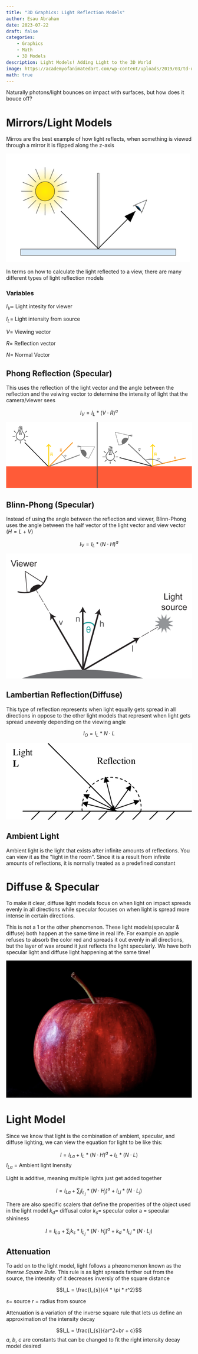 ```yaml
---
title: "3D Graphics: Light Reflection Models"
author: Esau Abraham
date: 2023-07-22
draft: false
categories: 
    - Graphics
    - Math
    - 3D Models
description: Light Models! Adding Light to the 3D World
image: https://academyofanimatedart.com/wp-content/uploads/2019/03/td-u-CG-lighting-shadows-light-shading-featured.jpg
math: true
---
```


Naturally photons/light bounces on impact with surfaces, but how does it bouce off?

# Mirrors/Light Models
Mirros are the best example of how light reflects, when something is viewed through a mirror it is flipped along the z-axis

![Light](light.png)

In terms on how to calculate the light reflected to a view, there are many different types of light reflection models

### Variables
$I_V =$ Light intesity for viewer

$I_L =$ Light intensity from source

$V =$ Viewing vector

$R =$ Reflection vector

$N =$ Normal Vector

## Phong Reflection (Specular)

This uses the reflection of the light vector and the angle between the reflection and the veiwing vector to determine the intensity of light that the camera/viewer sees

$$I_V = I_L * (V \cdot R)^a$$

![phong](phong.png)

## Blinn-Phong (Specular)
Instead of using the angle between the reflection and viewer, Blinn-Phong uses the angle between the half vector of the light vector and view vector ($H = L + V$)

$$I_V = I_L * (N \cdot H)^a$$

![bphong](blinn-phong.png)

## Lambertian Reflection(Diffuse)
This type of reflection represents when light equally gets spread in all directions in oppose to the other light models that represent when light gets spread unevenly depending on the viewing angle

$$I_O = I_L * N \cdot L$$

![diffuse](diffuse.png)

## Ambient Light
Ambient light is the light that exists after infinite amounts of reflections. You can view it as the "light in the room". Since it is a result from infinite amounts of reflections, it is normally treated as a predefined constant

# Diffuse & Specular
To make it clear, diffuse light models focus on when light on impact spreads evenly in all directions while specular focuses on when light is spread more intense in certain directions. 

This is not a 1 or the other phenomenon. These light models(specular & diffuse) both happen at the same time in real life. For example an apple refuses to absorb the color red and spreads it out evenly in all directions, but the layer of wax around it just reflects the light specularly. We have both specular light and diffuse light happening at the same time!

![apple](apple.png)

# Light Model
Since we know that light is the combination of ambient, specular, and diffuse lighting, we can view the equation for light to be like this:

$$I = I_{La} + I_L * (N \cdot H)^a + I_L * (N \cdot L)$$
$I_{La}$ = Ambient light Inensity

Light is additive, meaning multiple lights just get added together

$$I = I_{La} + \sum_{j} I_{L_{j}} * (N \cdot H_{j})^a + {I_L{_j}} * (N \cdot L_{j})$$

There are also specific scalers that define the properities of the object used in the light model
$k_d=$ diffusal color
$k_s=$ specular color
a = specular shininess

$$I = I_{La} + \sum_{j} k_s * I_{L_{j}} * (N \cdot H_{j})^a + k_d *{I_L{_j}} * (N \cdot L_{j})$$

## Attenuation
To add on to the light model, light follows a pheonomenon known as the *Inverse Square Rule*. This rule is as light spreads farther out from the source, the intesnity of it decreases inversly of the square distance

$$I_L = \frac{I_{s}}{4 * \pi * r^2}$$

$s=$ source
$r$ = radius from source

Attenuation is a variation of the inverse square rule that lets us define an approximation of the intensity decay

$$I_L = \frac{I_{s}}{ar^2+br + c}$$
$a$, $b$, $c$ are constants that can be changed to fit the right intensity decay model desired 